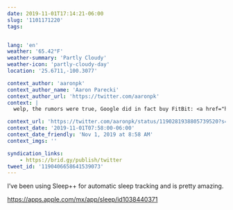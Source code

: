 ```yaml
---
date: 2019-11-01T17:14:21-06:00
slug: '1101171220'
tags:


lang: 'en'
weather: '65.42°F'
weather-summary: 'Partly Cloudy'
weather-icon: 'partly-cloudy-day'
location: '25.6711,-100.3077'

context_author: 'aaronpk'
context_author_name: 'Aaron Parecki'
context_author_url: 'https://twitter.com/aaronpk'
context: |
  welp, the rumors were true, Google did in fact buy FitBit: <a href="https://www.theverge.com/2019/11/1/20943318/google-fitbit-acquisition-fitness-tracker-announcement">https://www.theverge.com/2019/11/1/20943318/google-fitbit-acquisition-fitness-tracker-announcement</a> I *want* to switch to an Apple watch, but I can't until it has built-in automatic sleep tracking like the FitBit does!

context_url: 'https://twitter.com/aaronpk/status/1190281938805739520?s=12'
context_date: '2019-11-01T07:58:00-06:00'
context_date_friendly: 'Nov 1, 2019 at 8:58 AM'
context_imgs: ''

syndication_links:
    - https://brid.gy/publish/twitter
tweet_id: '1190406658641539073'
---
```

I’ve been using Sleep++ for automatic sleep tracking and is pretty amazing.

https://apps.apple.com/mx/app/sleep/id1038440371
